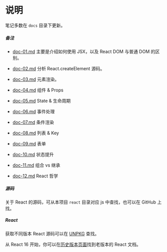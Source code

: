 # 说明

笔记多数在 `docs` 目录下更新。

##### 备注

* [doc-01.md](https://github.com/toFrankie/react-learn/blob/main/docs/doc-01.md) 主要是介绍如何使用 JSX，以及 React DOM 与普通 DOM 的区别。

* [doc-02.md](https://github.com/toFrankie/react-learn/blob/main/docs/doc-02.md) 分析 React.createElement 源码。

* [doc-03.md](https://github.com/toFrankie/react-learn/blob/main/docs/doc-03.md) 元素渲染。

* [doc-04.md](https://github.com/toFrankie/react-learn/blob/main/docs/doc-04.md) 组件 & Props

* [doc-05.md](https://github.com/toFrankie/react-learn/blob/main/docs/doc-05.md) State & 生命周期

* [doc-06.md](https://github.com/toFrankie/react-learn/blob/main/docs/doc-06.md) 事件处理

* [doc-07.md](https://github.com/toFrankie/react-learn/blob/main/docs/doc-07.md) 条件渲染

* [doc-08.md](https://github.com/toFrankie/react-learn/blob/main/docs/doc-08.md) 列表 & Key

* [doc-09.md](https://github.com/toFrankie/react-learn/blob/main/docs/doc-09.md) 表单

* [doc-10.md](https://github.com/toFrankie/react-learn/blob/main/docs/doc-10.md) 状态提升

* [doc-11.md](https://github.com/toFrankie/react-learn/blob/main/docs/doc-11.md) 组合 vs 继承

* [doc-12.md](https://github.com/toFrankie/react-learn/blob/main/docs/doc-12.md) React 哲学

##### 源码

关于 React 的源码，可从本项目 `react` 目录对应 js 中查找，也可以在 GitHub 上找。

##### React

获取不同版本 React 源码可以在 [UNPKG](https://unpkg.com/browse/react@15.7.0/) 查找。

从 React 16 开始，你可以在[历史版本页面](https://zh-hans.reactjs.org/versions/)找到老版本的 React 文档。